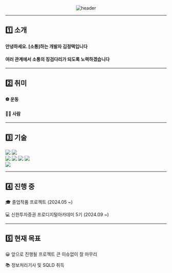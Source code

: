 <div align="center">
  <img src="https://capsule-render.vercel.app/api?type=transparent&color=gradient&height=250&section=header&text=🍕&nbsp;JEONG&nbsp;TAEK&nbsp;KIM&fontSize=90&fontColor=58d178" alt="header"/>
</div>


* * *


<div>
  <h2>1️⃣ 소개</h2>
  <h4>안녕하세요. [소통]하는 개발자 김정택입니다</h4>
  <h4>여러 관계에서 소통의 징검다리가 되도록 노력하겠습니다</h4>
</div>


* * *

<div>
  <h2>2️⃣ 취미</h2>
  <h4>⚽️ 운동</h4>
  <h4>🙆‍♂️ 사람</h4>
</div>

* * *

<div>
  <h2>3️⃣ 기술</h2>
</div>

<div>
  <img src="https://img.shields.io/badge/mac%20os-000000?style=for-the-badge&logo=apple&logoColor=white" /> <img src="https://img.shields.io/badge/IntelliJ_IDEA-000000.svg?style=for-the-badge&logo=intellij-idea&logoColor=white" /> 
</div>
<div>
  <img src="https://img.shields.io/badge/Java-ED8B00?style=for-the-badge&logo=openjdk&logoColor=white" /> <img src="https://img.shields.io/badge/springboot-6DB33F?style=for-the-badge&logo=springboot&logoColor=white"> <img src="https://img.shields.io/badge/Python-3776AB?style=for-the-badge&logo=python&logoColor=white" /> <img src="https://img.shields.io/badge/MySQL-00000F?style=for-the-badge&logo=mysql&logoColor=white" /> 
</div>
<div>
    <img src="https://img.shields.io/badge/-selenium-%43B02A?style=for-the-badge&logo=selenium&logoColor=white">
</div>

* * *

<div>
  <h2>4️⃣ 진행 중</h2>
    <p>🎓 졸업작품 프로젝트 (2024.05 ~)</p>
    <p>💻 신한투자증권 프로디지털아카데미 5기 (2024.09 ~)</p>
</div>

* * *

<div>
  <h2>5️⃣ 현재 목표</h2>
    <p>😀 앞으로 진행될 프로젝트 큰 이슈없이 잘 마무리</p>
    <p>📚 정보처리기사 및 SQLD 취득</p>
</div>

